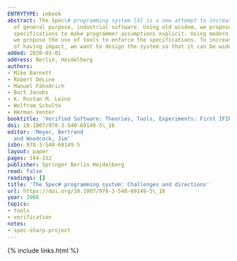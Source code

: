 ```yaml
---
ENTRYTYPE: inbook
abstract: The Spec\# programming system [4] is a new attempt to increase the quality
  of general purpose, industrial software. Using old wisdom, we propose the use of
  specifications to make programmer assumptions explicit. Using modern technology,
  we propose the use of tools to enforce the specifications. To increase its chances
  of having impact, we want to design the system so that it can be widely adopted.
added: 2020-03-01
address: Berlin, Heidelberg
authors:
- Mike Barnett
- Robert DeLine
- Manuel Fähndrich
- Bart Jacobs
- K. Rustan M. Leino
- Wolfram Schulte
- Herman Venter
booktitle: 'Verified Software: Theories, Tools, Experiments: First IFIP TC 2/WG 2.3 Conference, VSTTE 2005, Zurich, Switzerland, October 10-13, 2005, Revised Selected Papers and Discussions'
doi: 10.1007/978-3-540-69149-5\_16
editor: 'Meyer, Bertrand
  and Woodcock, Jim'
isbn: 978-3-540-69149-5
layout: paper
pages: 144-152
publisher: Springer Berlin Heidelberg
read: false
readings: []
title: 'The Spec# programming system: Challenges and directions'
url: https://doi.org/10.1007/978-3-540-69149-5\_16
year: 2008
topics:
- tools
- verification
notes:
- spec-sharp-project
---
```


{% include links.html %}
